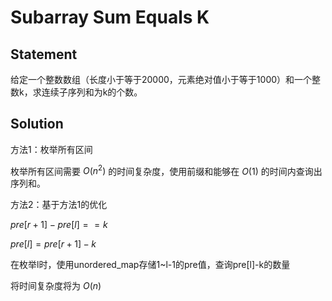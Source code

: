 # Subarray Sum Equals K

## Statement

给定一个整数数组（长度小于等于20000，元素绝对值小于等于1000）和一个整数k，求连续子序列和为k的个数。

## Solution

方法1：枚举所有区间

枚举所有区间需要 $O(n^2)$ 的时间复杂度，使用前缀和能够在 $O(1)$ 的时间内查询出序列和。

方法2：基于方法1的优化

$pre[r+1] - pre[l] == k$

$pre[l] = pre[r+1] - k$

在枚举l时，使用unordered_map存储1~l-1的pre值，查询pre[l]-k的数量

将时间复杂度将为 $O(n)$